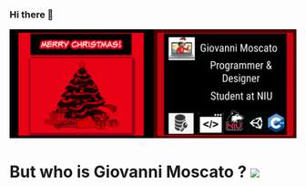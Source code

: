 ### Hi there 👋

[![Header](https://github.com/codingcodewhilegoofin/codingcodewhilegoofin/blob/main/profile%20pic%20lel.PNG "Header")](https://yupimaperson101.wixsite.com/giovannimoscatocode)

# But who is Giovanni Moscato ? <img src="https://raw.githubusercontent.com/MartinHeinz/MartinHeinz/master/wave.gif" width="30px">


<!--
**codingcodewhilegoofin/codingcodewhilegoofin** is a ✨ _special_ ✨ repository because its `README.md` (this file) appears on your GitHub profile.

Here are some ideas to get you started:

- 🔭 I’m currently working on ...
- 🌱 I’m currently learning ...
- 👯 I’m looking to collaborate on ...
- 🤔 I’m looking for help with ...
- 💬 Ask me about ...
- 📫 How to reach me: ...
- 😄 Pronouns: ...
- ⚡ Fun fact: ...
-->
